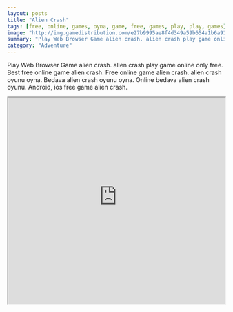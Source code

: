 ```yaml
---
layout: posts
title: "Alien Crash"
tags: [free, online, games, oyna, game, free, games, play, play, games]
image: "http://img.gamedistribution.com/e27b9995ae8f4d349a59b654a1b6a91f.jpg"
summary: "Play Web Browser Game alien crash. alien crash play game online only free. Best free online game alien crash. Free online game alien crash. alien crash oyunu oyna. Bedava alien crash oyunu oyna. Online bedava alien crash oyunu. Android, ios free game alien crash."
category: "Adventure"
---
```


Play Web Browser Game alien crash. alien crash play game online only free. Best free online game alien crash. Free online game alien crash. alien crash oyunu oyna. Bedava alien crash oyunu oyna. Online bedava alien crash oyunu. Android, ios free game alien crash.

<iframe width="100%" height="480px;" src="http://flash.gamedistribution.com?game=e27b9995ae8f4d349a59b654a1b6a91f"></iframe>